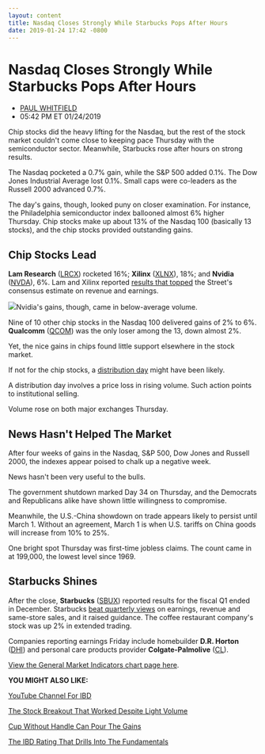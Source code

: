 ```yaml
---
layout: content
title: Nasdaq Closes Strongly While Starbucks Pops After Hours
date: 2019-01-24 17:42 -0800
---
```



Nasdaq Closes Strongly While Starbucks Pops After Hours
========================================================




* [PAUL WHITFIELD](https://www.investors.com/author/whitfieldp/ "Posts by PAUL WHITFIELD")
* 05:42 PM ET 01/24/2019




Chip stocks did the heavy lifting for the Nasdaq, but the rest of the stock market couldn't come close to keeping pace Thursday with the semiconductor sector. Meanwhile, Starbucks rose after hours on strong results.




The Nasdaq pocketed a 0.7% gain, while the S&P 500 added 0.1%. The Dow Jones Industrial Average lost 0.1%. Small caps were co-leaders as the Russell 2000 advanced 0.7%.


The day's gains, though, looked puny on closer examination. For instance, the Philadelphia semiconductor index ballooned almost 6% higher Thursday. Chip stocks make up about 13% of the Nasdaq 100 (basically 13 stocks), and the chip stocks provided outstanding gains.


Chip Stocks Lead
----------------


**Lam Research** ([LRCX](https://research.investors.com/quote.aspx?symbol=LRCX)) rocketed 16%; **Xilinx** ([XLNX](https://research.investors.com/quote.aspx?symbol=XLNX)), 18%; and **Nvidia** ([NVDA](https://research.investors.com/quote.aspx?symbol=NVDA)), 6%. Lam and Xilinx reported [results that topped](https://www.investors.com/news/technology/xilinx-stock-record-high-earnings/) the Street's consensus estimate on revenue and earnings.


![](https://www.investors.com/wp-content/uploads/2019/01/MP012419-241x300.jpg)Nvidia's gains, though, came in below-average volume.


Nine of 10 other chip stocks in the Nasdaq 100 delivered gains of 2% to 6%. **Qualcomm** ([QCOM](https://research.investors.com/quote.aspx?symbol=QCOM)) was the only loser among the 13, down almost 2%.


Yet, the nice gains in chips found little support elsewhere in the stock market.


If not for the chip stocks, a [distribution day](https://www.investors.com/how-to-invest/investors-corner/how-to-spot-stock-market-tops-track-the-distribution-days/) might have been likely.


A distribution day involves a price loss in rising volume. Such action points to institutional selling.


Volume rose on both major exchanges Thursday.


News Hasn't Helped The Market
-----------------------------


After four weeks of gains in the Nasdaq, S&P 500, Dow Jones and Russell 2000, the indexes appear poised to chalk up a negative week.


News hasn't been very useful to the bulls.


The government shutdown marked Day 34 on Thursday, and the Democrats and Republicans alike have shown little willingness to compromise.


Meanwhile, the U.S.-China showdown on trade appears likely to persist until March 1. Without an agreement, March 1 is when U.S. tariffs on China goods will increase from 10% to 25%.


One bright spot Thursday was first-time jobless claims. The count came in at 199,000, the lowest level since 1969.


Starbucks Shines
----------------


After the close, **Starbucks** ([SBUX](https://research.investors.com/quote.aspx?symbol=SBUX)) reported results for the fiscal Q1 ended in December. Starbucks [beat quarterly views](https://www.investors.com/news/starbucks-earnings-q1-2019-starbucks-stock-buy-point/) on earnings, revenue and same-store sales, and it raised guidance. The coffee restaurant company's stock was up 2% in extended trading.


Companies reporting earnings Friday include homebuilder **D.R. Horton** ([DHI](https://research.investors.com/quote.aspx?symbol=DHI)) and personal care products provider **Colgate-Palmolive** ([CL](https://research.investors.com/quote.aspx?symbol=CL)).


[View the General Market Indicators chart page here](https://www.investors.com/wp-content/uploads/2019/01/IBD2401152451GMI2.pdf).


**YOU MIGHT ALSO LIKE:**


[YouTube Channel For IBD](http://www.youtube.com/investorsbusinessdaily)


[The Stock Breakout That Worked Despite Light Volume](https://www.investors.com/how-to-invest/investors-corner/why-apple-nvidia-breakouts-still-worked-despite-light-volume/)


[Cup Without Handle Can Pour The Gains](https://www.investors.com/how-to-invest/investors-corner/corner-cup-without-handle/)


[The IBD Rating That Drills Into The Fundamentals](https://www.investors.com/how-to-invest/investors-corner/how-to-find-top-stocks-2/)




